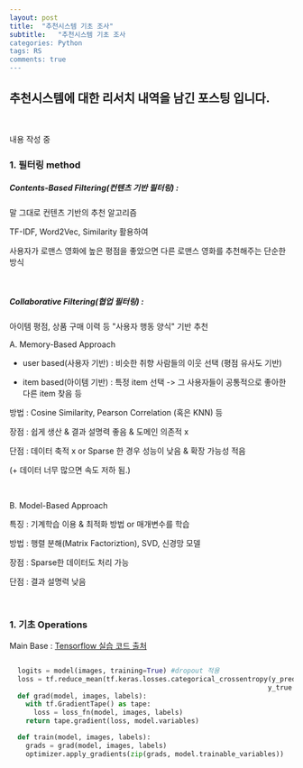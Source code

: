 ```yaml
---
layout: post
title:  "추천시스템 기초 조사" 
subtitle:   "추천시스템 기초 조사
categories: Python
tags: RS
comments: true
---
```


## 추천시스템에 대한 리서치 내역을 남긴 포스팅 입니다.

<br/>

내용 작성 중

### 1. 필터링 method

##### Contents-Based Filtering(컨텐츠 기반 필터링) :

말 그대로 컨텐츠 기반의 추천 알고리즘

TF-IDF, Word2Vec, Similarity 활용하여

사용자가 로맨스 영화에 높은 평점을 좋았으면 다른 로맨스 영화를 추천해주는 단순한 방식 

<br/>

##### Collaborative Filtering(협업 필터링) :

아이템 평점, 상품 구매 이력 등 "사용자 행동 양식" 기반 추천

A. Memory-Based Approach

- user based(사용자 기반) : 비슷한 취향 사람들의 이웃 선택 (평점 유사도 기반)

- item based(아이템 기반) : 특정 item 선택 -> 그 사용자들이 공통적으로 좋아한 다른 item 찾음 등

방법 : Cosine Similarity, Pearson Correlation (혹은 KNN) 등

장점 : 쉽게 생산 & 결과 설명력 좋음 & 도메인 의존적 x

단점 : 데이터 축적 x or Sparse 한 경우 성능이 낮음 & 확장 가능성 적음 

(+ 데이터 너무 많으면 속도 저하 됨.)

<br/>

B. Model-Based Approach

특징 : 기계학습 이용 & 최적화 방법 or 매개변수를 학습

방법 : 행렬 분해(Matrix Factoriztion), SVD, 신경망 모델

장점 : Sparse한 데이터도 처리 가능

단점 : 결과 설명력 낮음





<br/>

### 1. 기초 Operations

Main Base : [Tensorflow 실습 코드 출처](https://github.com/deeplearningzerotoall/TensorFlow/tree/master/tf_2.x)

```python

  logits = model(images, training=True) #dropout 적용
  loss = tf.reduce_mean(tf.keras.losses.categorical_crossentropy(y_pred = logits,
                                                                y_true = labels, from_logits = True))
  def grad(model, images, labels):
    with tf.GradientTape() as tape:
      loss = loss_fn(model, images, labels)
    return tape.gradient(loss, model.variables)             

  def train(model, images, labels):
    grads = grad(model, images, labels)
    optimizer.apply_gradients(zip(grads, model.trainable_variables))                                                 

```
